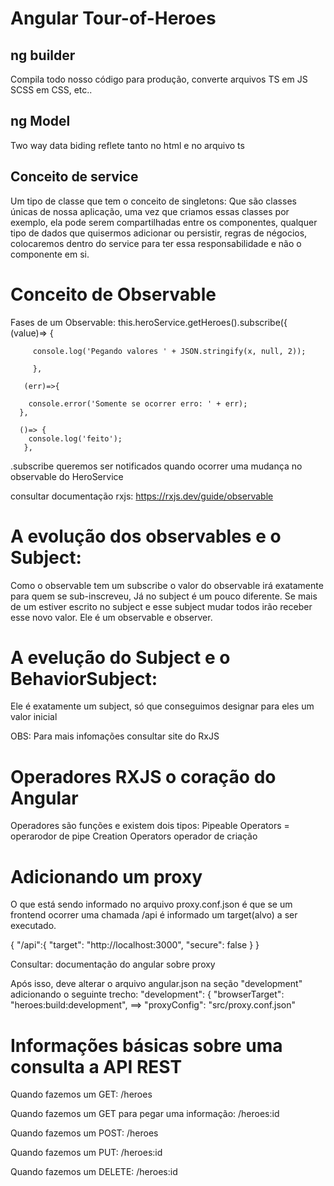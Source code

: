 # Angular Tour-of-Heroes

## ng builder
Compila todo nosso código para produção, converte arquivos TS em JS
SCSS em CSS, etc..

## ng Model
Two way data biding reflete tanto no html e no arquivo ts

## Conceito de service
Um tipo de classe que tem o conceito de singletons: Que são classes únicas de nossa aplicação,  uma vez que criamos essas classes por exemplo, ela pode serem compartilhadas entre os componentes, qualquer tipo de dados que quisermos adicionar ou persistir, regras de négocios, colocaremos dentro do service para ter essa responsabilidade e não o componente em si.

# Conceito de Observable
 Fases de um Observable:
  this.heroService.getHeroes().subscribe({
      (value)=> {

         console.log('Pegando valores ' + JSON.stringify(x, null, 2));

         },

       (err)=>{

        console.error('Somente se ocorrer erro: ' + err);
      },

      ()=> {
        console.log('feito');
       },
.subscribe queremos ser notificados quando ocorrer uma mudança no observable do HeroService

consultar documentação rxjs: https://rxjs.dev/guide/observable


# A evolução dos observables e o Subject:
Como o observable tem um subscribe o valor do observable irá exatamente para quem se sub-inscreveu,
Já no subject é um pouco diferente. Se mais de um estiver escrito no subject e esse subject mudar todos irão receber esse novo valor. Ele é um observable e observer. 

# A evelução do Subject e o BehaviorSubject:
Ele é exatamente um subject, só que conseguimos designar para eles um valor inicial

OBS: Para mais infomações consultar site do RxJS


# Operadores RXJS o coração do Angular
Operadores são funções e existem dois tipos: 
Pipeable Operators = operarodor de pipe
Creation Operators   operador de criação




# Adicionando um proxy
O que está sendo informado no arquivo proxy.conf.json é que se um frontend ocorrer uma chamada /api é informado um target(alvo) a ser executado.

{
  "/api":{
    "target": "http://localhost:3000",
    "secure": false
  }
}

Consultar: documentação do angular sobre proxy

Após isso, deve alterar o arquivo angular.json na seção "development" adicionando o seguinte trecho:
  "development": {
              "browserTarget": "heroes:build:development",
             ==> "proxyConfig": "src/proxy.conf.json"


# Informações básicas sobre uma consulta a API REST

Quando fazemos um GET:
/heroes

Quando fazemos um GET para pegar uma informação:
/heroes:id

Quando fazemos um POST:
/heroes

Quando fazemos um PUT:
/heroes:id

Quando fazemos um DELETE:
/heroes:id





